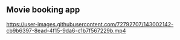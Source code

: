 ## Movie booking app

https://user-images.githubusercontent.com/72792707/143002142-cb9b6397-8ead-4f15-9da6-c1b7f567229b.mp4

